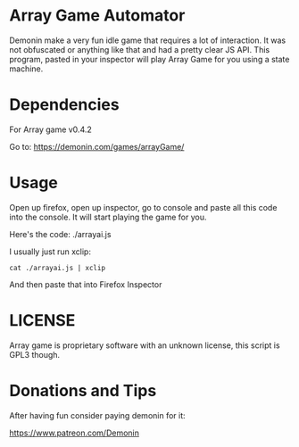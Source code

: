 # Array Game Automator

Demonin make a very fun idle game that requires a lot of interaction. 
It was not obfuscated or anything like that and had a pretty clear JS API.
This program, pasted in your inspector will play Array Game for you using a
state machine.

# Dependencies

For Array game v0.4.2

Go to: https://demonin.com/games/arrayGame/

# Usage

Open up firefox, open up inspector, go to console and paste
all this code into the console. It will start playing the game for you.

Here's the code: ./arrayai.js

I usually just run xclip:

```
cat ./arrayai.js | xclip
```

And then paste that into Firefox Inspector

# LICENSE

Array game is proprietary software with an unknown license, this script is GPL3 though.

# Donations and Tips

After having fun consider paying demonin for it:

https://www.patreon.com/Demonin


